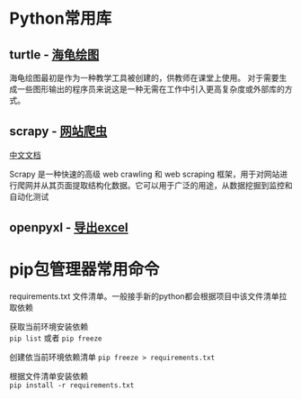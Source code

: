 # Python常用库

## turtle - [海龟绘图](https://docs.python.org/zh-cn/3/library/turtle.html)

海龟绘图最初是作为一种教学工具被创建的，供教师在课堂上使用。 对于需要生成一些图形输出的程序员来说这是一种无需在工作中引入更高复杂度或外部库的方式。

## scrapy - [网站爬虫](https://scrapy.org/)

[中文文档](https://www.osgeo.cn/scrapy/index.html)

Scrapy 是一种快速的高级 web crawling 和 web scraping 框架，用于对网站进行爬网并从其页面提取结构化数据。它可以用于广泛的用途，从数据挖掘到监控和自动化测试

## openpyxl - [导出excel](https://openpyxl-chinese-docs.readthedocs.io/zh-cn/latest/index.html)

# pip包管理器常用命令

requirements.txt 文件清单。一般接手新的python都会根据项目中该文件清单拉取依赖

获取当前环境安装依赖  
`pip list` 或者 `pip freeze`

创建依当前环境依赖清单
`pip freeze > requirements.txt`

根据文件清单安装依赖  
`pip install -r requirements.txt`



